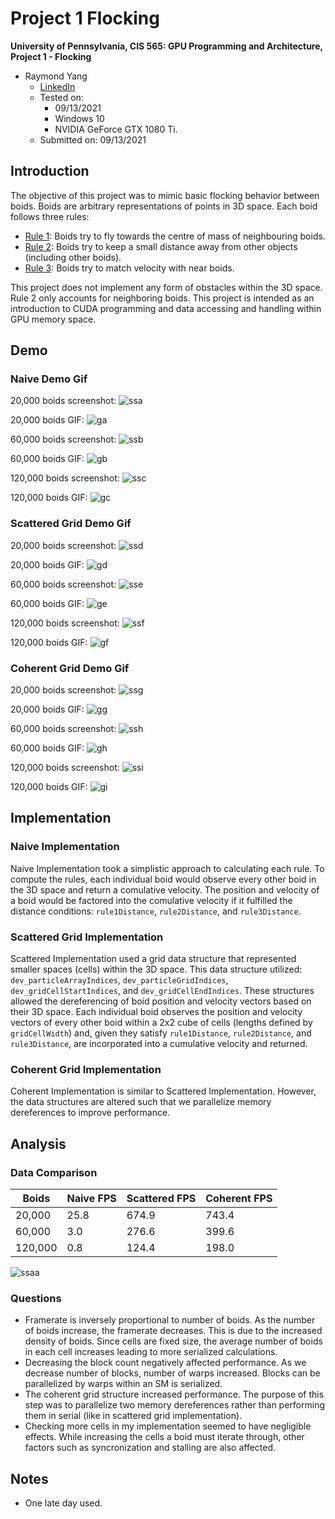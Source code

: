 Project 1 Flocking
====================

**University of Pennsylvania, CIS 565: GPU Programming and Architecture,
Project 1 - Flocking**

* Raymond Yang
	* [LinkedIn](https://www.linkedin.com/in/raymond-yang-b85b19168)
	* Tested on: 
		* 09/13/2021
		* Windows 10
		* NVIDIA GeForce GTX 1080 Ti. 
	* Submitted on: 09/13/2021

## Introduction
The objective of this project was to mimic basic flocking behavior between boids. Boids are arbitrary representations of points in 3D space. Each boid follows three rules: 
* [Rule 1](https://github.com/CIS565-Fall-2021/Project1-CUDA-Flocking/blob/main/INSTRUCTION.md#rule-1-boids-try-to-fly-towards-the-centre-of-mass-of-neighbouring-boids): Boids try to fly towards the centre of mass of neighbouring boids.
* [Rule 2](https://github.com/CIS565-Fall-2021/Project1-CUDA-Flocking/blob/main/INSTRUCTION.md#rule-2-boids-try-to-keep-a-small-distance-away-from-other-objects-including-other-boids): Boids try to keep a small distance away from other objects (including other boids).
* [Rule 3](https://github.com/CIS565-Fall-2021/Project1-CUDA-Flocking/blob/main/INSTRUCTION.md#rule-3-boids-try-to-match-velocity-with-near-boids): Boids try to match velocity with near boids.

This project does not implement any form of obstacles within the 3D space. Rule 2 only accounts for neighboring boids. This project is intended as an introduction to CUDA programming and data accessing and handling within GPU memory space. 

## Demo 

### Naive Demo Gif
20,000 boids screenshot: 
![ssa](images/a.PNG)

20,000 boids GIF:
![ga](images/a.gif)

60,000 boids screenshot: 
![ssb](images/b.PNG)

60,000 boids GIF:
![gb](images/b.gif)

120,000 boids screenshot: 
![ssc](images/c.PNG)

120,000 boids GIF:
![gc](images/c.gif)

### Scattered Grid Demo Gif
20,000 boids screenshot: 
![ssd](images/d.PNG)

20,000 boids GIF:
![gd](images/d.gif)

60,000 boids screenshot: 
![sse](images/e.PNG)

60,000 boids GIF:
![ge](images/e.gif)

120,000 boids screenshot: 
![ssf](images/f.PNG)

120,000 boids GIF:
![gf](images/f.gif)

### Coherent Grid Demo Gif
20,000 boids screenshot: 
![ssg](images/g.PNG)

20,000 boids GIF:
![gg](images/g.gif)

60,000 boids screenshot: 
![ssh](images/h.PNG)

60,000 boids GIF:
![gh](images/h.gif)

120,000 boids screenshot: 
![ssi](images/i.PNG)

120,000 boids GIF:
![gi](images/i.gif)

## Implementation 


### Naive Implementation
Naive Implementation took a simplistic approach to calculating each rule. To compute the rules, each individual boid would observe every other boid in the 3D space and return a comulative velocity. The position and velocity of a boid would be factored into the comulative velocity if it fulfilled the distance conditions: `rule1Distance`, `rule2Distance`, and `rule3Distance`.

### Scattered Grid Implementation
Scattered Implementation used a grid data structure that represented smaller spaces (cells) within the 3D space. This data structure utilized: `dev_particleArrayIndices`, `dev_particleGridIndices`, `dev_gridCellStartIndices`, and `dev_gridCellEndIndices`. These structures allowed the dereferencing of boid position and velocity vectors based on their 3D space. Each individual boid observes the position and velocity vectors of every other boid within a 2x2 cube of cells (lengths defined by `gridCellWidth`) and, given they satisfy `rule1Distance`, `rule2Distance`, and `rule3Distance`, are incorporated into a cumulative velocity and returned. 

### Coherent Grid Implementation
Coherent Implementation is similar to Scattered Implementation. However, the data structures are altered such that we parallelize memory dereferences to improve performance. 

## Analysis

### Data Comparison
| Boids   | Naive FPS | Scattered FPS | Coherent FPS |
|---------|-----------|---------------|--------------|
| 20,000  | 25.8      | 674.9         | 743.4        |
| 60,000  | 3.0       | 276.6         | 399.6        |
| 120,000 | 0.8       | 124.4         | 198.0        |

![ssaa](images/aa.png)

### Questions
* Framerate is inversely proportional to number of boids. As the number of boids increase, the framerate decreases. This is due to the increased density of boids. Since cells are fixed size, the average number of boids in each cell increases leading to more serialized calculations. 
* Decreasing the block count negatively affected performance. As we decrease number of blocks, number of warps increased. Blocks can be parallelized by warps within an SM is serialized. 
* The coherent grid structure increased performance. The purpose of this step was to parallelize two memory dereferences rather than performing them in serial (like in scattered grid implementation).
* Checking more cells in my implementation seemed to have negligible effects. While increasing the cells a boid must iterate through, other factors such as syncronization and stalling are also affected. 

## Notes
* One late day used. 